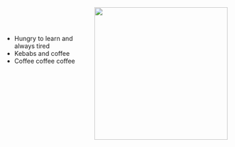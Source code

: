 <img  align="right" src="https://i.pinimg.com/originals/12/01/90/1201906dcf2eef9d5197c650dc3af91e.gif" height="300">

<br/><br/>    
- Hungry to learn and always tired
- Kebabs and coffee
- Coffee coffee coffee
<!--
**Dauriel/Dauriel** is a ✨ _special_ ✨ repository because its `README.md` (this file) appears on your GitHub profile.

Here are some ideas to get you started:

- 🔭 I’m currently working on ...
- 🌱 I’m currently learning ...
- 👯 I’m looking to collaborate on ...
- 🤔 I’m looking for help with ...
- 💬 Ask me about ...
- 📫 How to reach me: ...
- 😄 Pronouns: ...
- ⚡ Fun fact: ...
-->
